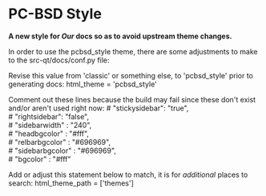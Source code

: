 
PC-BSD Style 
============

**A new style for _Our_ docs so as to avoid upstream theme changes.**

In order to use the pcbsd_style theme, there are some adjustments to make to the src-qt/docs/conf.py file:

Revise this value from 'classic' or something else, to 'pcbsd_style' prior to generating docs:
html_theme = 'pcbsd_style'
                                                              
Comment out these lines because the build may fail since these don't exist and/or aren't used right now:
\#    "stickysidebar": "true",
\
\#    "rightsidebar": "false",
\
\#    "sidebarwidth" : "240",
\
\#    "headbgcolor" : "#fff",
\
\#    "relbarbgcolor" : "#696969",
\
\#    "sidebarbgcolor" : "#696969",
\
\#    "bgcolor" : "#fff"

Add or adjust this statement below to match, it is for _additional_ places to search:
html_theme_path = ['themes']
